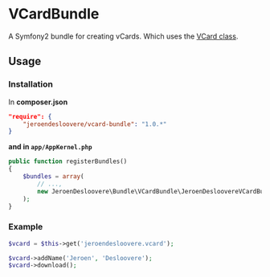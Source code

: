 # VCardBundle
A Symfony2 bundle for creating vCards. Which uses the [VCard class](https://github.com/jeroendesloovere/vcard).

## Usage

### Installation

In **composer.json**

```json
"require": {
    "jeroendesloovere/vcard-bundle": "1.0.*"
}
```

**and in ```app/AppKernel.php```**
```php
public function registerBundles()
{
    $bundles = array(
        // ...,
        new JeroenDesloovere\Bundle\VCardBundle\JeroenDesloovereVCardBundle()
    );
}
```

### Example

```php
$vcard = $this->get('jeroendesloovere.vcard');

$vcard->addName('Jeroen', 'Desloovere');
$vcard->download();
```
